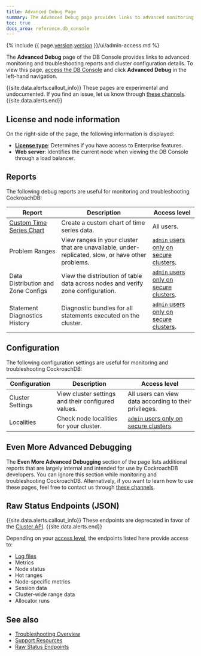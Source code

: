 ```yaml
---
title: Advanced Debug Page
summary: The Advanced Debug page provides links to advanced monitoring and troubleshooting reports and cluster configuration details.
toc: true
docs_area: reference.db_console
---
```


{% include {{ page.[version](cluster-settings.html#setting-version).[version](cluster-settings.html#setting-version) }}/ui/admin-access.md %}

The **Advanced Debug** page of the DB Console provides links to advanced monitoring and troubleshooting reports and cluster configuration details. To view this page, [access the DB Console](ui-overview.html#db-console-access) and click **Advanced Debug** in the left-hand navigation.

{{site.data.alerts.callout_info}}
These pages are experimental and undocumented. If you find an issue, let us know through [these channels](https://www.cockroachlabs.com/community/).
 {{site.data.alerts.end}}

## License and node information

On the right-side of the page, the following information is displayed:

- [**License type**](licensing-faqs.html): Determines if you have access to Enterprise features.
- **Web server**: Identifies the current node when viewing the DB Console through a load balancer.

## Reports

The following debug reports are useful for monitoring and troubleshooting CockroachDB:

Report | Description | Access level
--------|-----|--------
[Custom Time Series Chart](ui-custom-chart-debug-page.html) | Create a custom chart of time series data. | All users.
Problem Ranges | View ranges in your cluster that are unavailable, under-replicated, slow, or have other problems. | [`admin` users only on secure clusters](ui-overview.html#db-console-access).
Data Distribution and Zone Configs | View the distribution of table data across nodes and verify zone configuration. | [`admin` users only on secure clusters](ui-overview.html#db-console-access).
Statement Diagnostics History  | Diagnostic bundles for all statements executed on the cluster.  | [`admin` users only on secure clusters](ui-overview.html#db-console-access).

## Configuration

The following configuration settings are useful for monitoring and troubleshooting CockroachDB:

Configuration | Description | Access level
--------|-----|--------
Cluster Settings | View cluster settings and their configured values. | All users can view data according to their privileges.
Localities | Check node localities for your cluster. | [`admin` users only on secure clusters](ui-overview.html#db-console-access).

## Even More Advanced Debugging

The **Even More Advanced Debugging** section of the page lists additional reports that are largely internal and intended for use by CockroachDB developers. You can ignore this section while monitoring and troubleshooting CockroachDB. Alternatively, if you want to learn how to use these pages, feel free to contact us through [these channels](https://www.cockroachlabs.com/community/).

## Raw Status Endpoints (JSON)

{{site.data.alerts.callout_info}}
These endpoints are deprecated in favor of the [Cluster API](monitoring-and-alerting.html#cluster-api).
{{site.data.alerts.end}}

Depending on your [access level](ui-overview.html#db-console-access), the endpoints listed here provide access to:

- [Log files](logging-overview.html)
- Metrics
- Node status
- Hot ranges
- Node-specific metrics
- Session data
- Cluster-wide range data
- Allocator runs

## See also

- [Troubleshooting Overview](troubleshooting-overview.html)
- [Support Resources](support-resources.html)
- [Raw Status Endpoints](monitoring-and-alerting.html#raw-status-endpoints)
